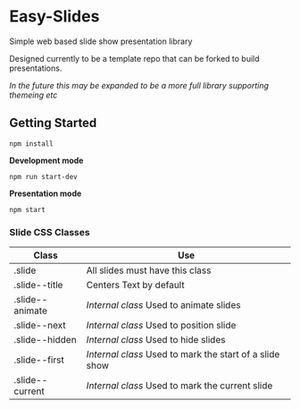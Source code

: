 # Easy-Slides
Simple web based slide show presentation library

Designed currently to be a template repo that can be forked to build presentations.

*In the future this may be expanded to be a more full library supporting themeing etc*

## Getting Started

```
npm install
```

**Development mode**
```
npm run start-dev
```
**Presentation mode**
```
npm start
```

### Slide CSS Classes
| Class | Use |
| ---   | --- |
| .slide   | All slides must have this class |
| .slide--title   | Centers Text by default |
| .slide--animate   | *Internal class* Used to animate slides |
| .slide--next   | *Internal class* Used to position slide |
| .slide--hidden   | *Internal class* Used to hide slides |
| .slide--first   | *Internal class* Used to mark the start of a slide show |
| .slide--current   | *Internal class* Used to mark the current slide |
